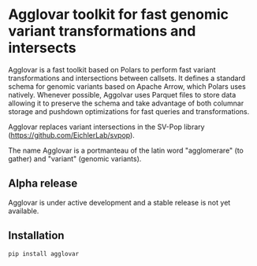# Agglovar toolkit for fast genomic variant transformations and intersects

Agglovar is a fast toolkit based on Polars to perform fast variant transformations and intersections between
callsets. It defines a standard schema for genomic variants based on Apache Arrow, which Polars uses natively. Whenever
possible, Aggolvar uses Parquet files to store data allowing it to preserve the schema and take advantage of both
columnar storage and pushdown optimizations for fast queries and transformations.

Agglovar replaces variant intersections in the SV-Pop library (https://github.com/EichlerLab/svpop).

The name Agglovar is a portmanteau of the latin word "agglomerare" (to gather) and "variant" (genomic variants).

## Alpha release

Agglovar is under active development and a stable release is not yet available.


## Installation

```
pip install agglovar
```
